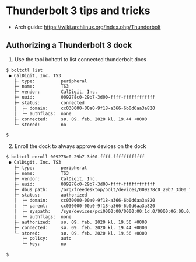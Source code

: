 # Thunderbolt 3 tips and tricks
- Arch guide: https://wiki.archlinux.org/index.php/Thunderbolt
## Authorizing a Thunderbolt 3 dock

1. Use the tool boltctrl to list connected thunderbolt docs
```bash
$ boltctl list
 ● CalDigit, Inc. TS3
   ├─ type:          peripheral
   ├─ name:          TS3
   ├─ vendor:        CalDigit, Inc.
   ├─ uuid:          009278c0-29b7-3d00-ffff-ffffffffffff
   ├─ status:        connected
   │  ├─ domain:     cc030000-00a0-9f18-a366-6b0d6aa3a820
   │  └─ authflags:  none
   ├─ connected:     sø. 09. feb. 2020 kl. 19.44 +0000
   └─ stored:        no

$
```

2. Enroll the dock to always approve devices on the dock
```bash
$ boltctl enroll 009278c0-29b7-3d00-ffff-ffffffffffff
 ● CalDigit, Inc. TS3
   ├─ type:          peripheral
   ├─ name:          TS3
   ├─ vendor:        CalDigit, Inc.
   ├─ uuid:          009278c0-29b7-3d00-ffff-ffffffffffff
   ├─ dbus path:     /org/freedesktop/bolt/devices/009278c0_29b7_3d00_ffff_ffffffffffff
   ├─ status:        authorized
   │  ├─ domain:     cc030000-00a0-9f18-a366-6b0d6aa3a820
   │  ├─ parent:     cc030000-00a0-9f18-a366-6b0d6aa3a820
   │  ├─ syspath:    /sys/devices/pci0000:00/0000:00:1d.0/0000:06:00.0/0000:07:00.0/0000:08:00.0/domain0/0-0/0-1
   │  └─ authflags:  none
   ├─ authorized:    sø. 09. feb. 2020 kl. 19.56 +0000
   ├─ connected:     sø. 09. feb. 2020 kl. 19.44 +0000
   └─ stored:        sø. 09. feb. 2020 kl. 19.56 +0000
      ├─ policy:     auto
      └─ key:        no

$
```
